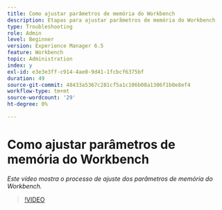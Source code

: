 ```yaml
---
title: Como ajustar parâmetros de memória do Workbench
description: Etapas para ajustar parâmetros de memória do Workbench
type: Troubleshooting
role: Admin
level: Beginner
version: Experience Manager 6.5
feature: Workbench
topic: Administration
index: y
exl-id: e3e3e3ff-c914-4ae0-9d41-1fcbcf6375bf
duration: 49
source-git-commit: 48433a5367c281cf5a1c106b08a1306f1b0e8ef4
workflow-type: tm+mt
source-wordcount: '29'
ht-degree: 0%

---
```


# Como ajustar parâmetros de memória do Workbench

*Este vídeo mostra o processo de ajuste dos parâmetros de memória do Workbench.*

>[!VIDEO](https://video.tv.adobe.com/v/335509?quality=12&learn=on)
